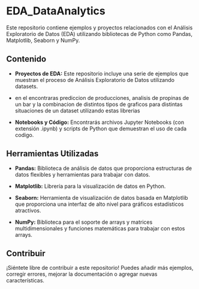 # EDA_DataAnalytics
Este repositorio contiene ejemplos y proyectos relacionados con el Análisis Exploratorio de Datos (EDA) utilizando bibliotecas de Python como Pandas, Matplotlib, Seaborn y NumPy.

## Contenido

- **Proyectos de EDA:** Este repositorio incluye una serie de ejemplos que muestran el proceso de Análisis Exploratorio de Datos utilizando datasets.
- en el encontraras prediccion de producciones, analisis de propinas de un bar y la combinacion de distintos tipos de graficos para distintas situaciones de un dataset utilizando estas librerias
  
- **Notebooks y Código:** Encontrarás archivos Jupyter Notebooks (con extensión .ipynb) y scripts de Python que demuestran el uso de cada codigo.

## Herramientas Utilizadas

- **Pandas:** Biblioteca de análisis de datos que proporciona estructuras de datos flexibles y herramientas para trabajar con datos.
  
- **Matplotlib:** Librería para la visualización de datos en Python.
  
- **Seaborn:** Herramienta de visualización de datos basada en Matplotlib que proporciona una interfaz de alto nivel para gráficos estadísticos atractivos.
  
- **NumPy:** Biblioteca para el soporte de arrays y matrices multidimensionales y funciones matemáticas para trabajar con estos arrays.

## Contribuir

¡Siéntete libre de contribuir a este repositorio! Puedes añadir más ejemplos, corregir errores, mejorar la documentación o agregar nuevas características.
